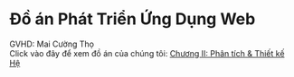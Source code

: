 # Đồ án Phát Triển Ứng Dụng Web
GVHD: Mai Cường Thọ </br>
Click vào đây để xem đồ án của chúng tôi: [Chương II: Phân tích & Thiết kế Hệ ](https://docs.google.com/document/d/1Jtdnm3_QZU31GjtYlU2KkroOnEhyH8aCN9F6odnvtM0/edit?usp=sharing)

